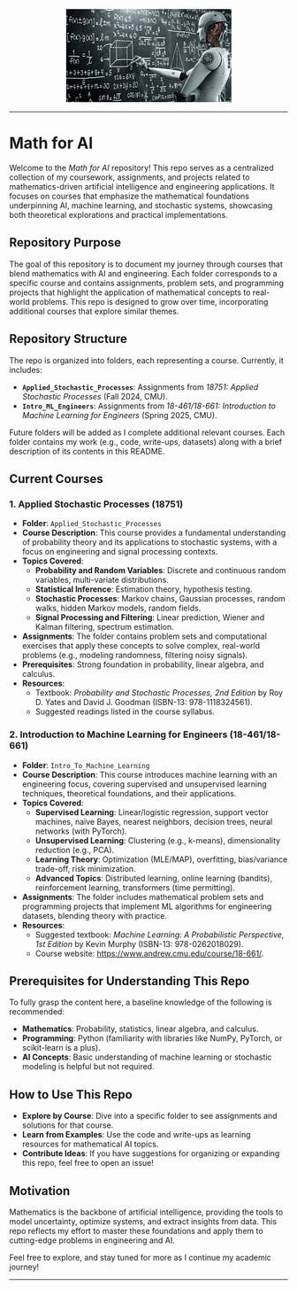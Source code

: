 <!-- ![alt text](image.png) -->
<div align="center">
  <img src="image.png" alt="alt text">
</div>

---
# Math for AI

Welcome to the *Math for AI* repository! This repo serves as a centralized collection of my coursework, assignments, and projects related to mathematics-driven artificial intelligence and engineering applications. It focuses on courses that emphasize the mathematical foundations underpinning AI, machine learning, and stochastic systems, showcasing both theoretical explorations and practical implementations.

## Repository Purpose

The goal of this repository is to document my journey through courses that blend mathematics with AI and engineering. Each folder corresponds to a specific course and contains assignments, problem sets, and programming projects that highlight the application of mathematical concepts to real-world problems. This repo is designed to grow over time, incorporating additional courses that explore similar themes.

## Repository Structure

The repo is organized into folders, each representing a course. Currently, it includes:
- **`Applied_Stochastic_Processes`**: Assignments from *18751: Applied Stochastic Processes* (Fall 2024, CMU).
- **`Intro_ML_Engineers`**: Assignments from *18-461/18-661: Introduction to Machine Learning for Engineers* (Spring 2025, CMU).

Future folders will be added as I complete additional relevant courses. Each folder contains my work (e.g., code, write-ups, datasets) along with a brief description of its contents in this README.

## Current Courses

### 1. Applied Stochastic Processes (18751)
- **Folder**: `Applied_Stochastic_Processes`
- **Course Description**: This course provides a fundamental understanding of probability theory and its applications to stochastic systems, with a focus on engineering and signal processing contexts.
- **Topics Covered**:
  - **Probability and Random Variables**: Discrete and continuous random variables, multi-variate distributions.
  - **Statistical Inference**: Estimation theory, hypothesis testing.
  - **Stochastic Processes**: Markov chains, Gaussian processes, random walks, hidden Markov models, random fields.
  - **Signal Processing and Filtering**: Linear prediction, Wiener and Kalman filtering, spectrum estimation.
- **Assignments**: The folder contains problem sets and computational exercises that apply these concepts to solve complex, real-world problems (e.g., modeling randomness, filtering noisy signals).
- **Prerequisites**: Strong foundation in probability, linear algebra, and calculus.
- **Resources**: 
  - Textbook: *Probability and Stochastic Processes, 2nd Edition* by Roy D. Yates and David J. Goodman (ISBN-13: 978-1118324561).
  - Suggested readings listed in the course syllabus.

### 2. Introduction to Machine Learning for Engineers (18-461/18-661)
- **Folder**: `Intro_To_Machine_Learning`
- **Course Description**: This course introduces machine learning with an engineering focus, covering supervised and unsupervised learning techniques, theoretical foundations, and their applications.
- **Topics Covered**:
  - **Supervised Learning**: Linear/logistic regression, support vector machines, naïve Bayes, nearest neighbors, decision trees, neural networks (with PyTorch).
  - **Unsupervised Learning**: Clustering (e.g., k-means), dimensionality reduction (e.g., PCA).
  - **Learning Theory**: Optimization (MLE/MAP), overfitting, bias/variance trade-off, risk minimization.
  - **Advanced Topics**: Distributed learning, online learning (bandits), reinforcement learning, transformers (time permitting).
- **Assignments**: The folder includes mathematical problem sets and programming projects that implement ML algorithms for engineering datasets, blending theory with practice.
- **Resources**:
  - Suggested textbook: *Machine Learning: A Probabilistic Perspective, 1st Edition* by Kevin Murphy (ISBN-13: 978-0262018029).
  - Course website: https://www.andrew.cmu.edu/course/18-661/.

## Prerequisites for Understanding This Repo

To fully grasp the content here, a baseline knowledge of the following is recommended:
- **Mathematics**: Probability, statistics, linear algebra, and calculus.
- **Programming**: Python (familiarity with libraries like NumPy, PyTorch, or scikit-learn is a plus).
- **AI Concepts**: Basic understanding of machine learning or stochastic modeling is helpful but not required.

## How to Use This Repo

- **Explore by Course**: Dive into a specific folder to see assignments and solutions for that course.
- **Learn from Examples**: Use the code and write-ups as learning resources for mathematical AI topics.
- **Contribute Ideas**: If you have suggestions for organizing or expanding this repo, feel free to open an issue!

## Motivation

Mathematics is the backbone of artificial intelligence, providing the tools to model uncertainty, optimize systems, and extract insights from data. This repo reflects my effort to master these foundations and apply them to cutting-edge problems in engineering and AI.

Feel free to explore, and stay tuned for more as I continue my academic journey!

---